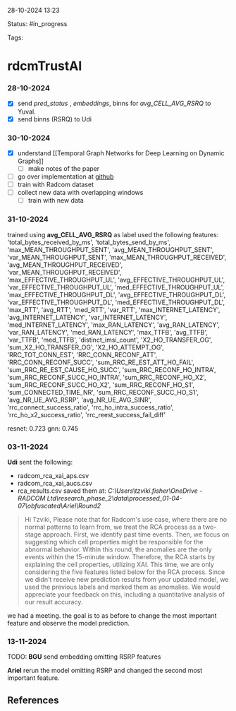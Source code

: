 

28-10-2024 13:23

Status: #in_progress

Tags:

# rdcmTrustAI

### 28-10-2024

- [x] send *pred_status* , *embeddings*, binns  for *avg_CELL_AVG_RSRQ* to Yuval.
- [x] send binns (RSRQ) to Udi

### 30-10-2024

- [x] understand [[Temporal Graph Networks for Deep Learning on Dynamic Graphs]]
	- [ ] make notes of the paper
- [ ] go over implementation at [github](https://github.com/twitter-research/tgn/tree/master)
- [ ] train with  Radcom dataset
- [ ] collect new data with overlapping windows
	- [ ] train with new data

### 31-10-2024

trained using **avg_CELL_AVG_RSRQ** as label
used the following features:
'total_bytes_received_by_ms', 'total_bytes_send_by_ms', 'max_MEAN_THROUGHPUT_SENT', 'avg_MEAN_THROUGHPUT_SENT', 'var_MEAN_THROUGHPUT_SENT', 'max_MEAN_THROUGHPUT_RECEIVED', 'avg_MEAN_THROUGHPUT_RECEIVED', 'var_MEAN_THROUGHPUT_RECEIVED', 'max_EFFECTIVE_THROUGHPUT_UL', 'avg_EFFECTIVE_THROUGHPUT_UL', 'var_EFFECTIVE_THROUGHPUT_UL', 'med_EFFECTIVE_THROUGHPUT_UL', 'max_EFFECTIVE_THROUGHPUT_DL', 'avg_EFFECTIVE_THROUGHPUT_DL', 'var_EFFECTIVE_THROUGHPUT_DL', 'med_EFFECTIVE_THROUGHPUT_DL', 'max_RTT', 'avg_RTT', 'med_RTT', 'var_RTT', 'max_INTERNET_LATENCY', 'avg_INTERNET_LATENCY', 'var_INTERNET_LATENCY', 'med_INTERNET_LATENCY', 'max_RAN_LATENCY', 'avg_RAN_LATENCY', 'var_RAN_LATENCY', 'med_RAN_LATENCY', 'max_TTFB', 'avg_TTFB', 'var_TTFB', 'med_TTFB', 'distinct_imsi_count', 'X2_HO_TRANSFER_OG', 'sum_X2_HO_TRANSFER_OG', 'X2_HO_ATTEMPT_OG', 'RRC_TOT_CONN_EST', 'RRC_CONN_RECONF_ATT', 'RRC_CONN_RECONF_SUCC', 'sum_RRC_RE_EST_ATT_HO_FAIL', 'sum_RRC_RE_EST_CAUSE_HO_SUCC', 'sum_RRC_RECONF_HO_INTRA', 'sum_RRC_RECONF_SUCC_HO_INTRA', 'sum_RRC_RECONF_HO_X2', 'sum_RRC_RECONF_SUCC_HO_X2', 'sum_RRC_RECONF_HO_S1', 'sum_CONNECTED_TIME_NR', 'sum_RRC_RECONF_SUCC_HO_S1', 'avg_NR_UE_AVG_RSRP', 'avg_NR_UE_AVG_SINR', 'rrc_connect_success_ratio', 'rrc_ho_intra_success_ratio', 'rrc_ho_x2_success_ratio', 'rrc_reest_success_fail_diff'

resnet: 0.723
gnn: 0.745

### 03-11-2024

**Udi** sent the following:
- radcom_rca_xai_aps.csv
- radcom_rca_xai_aucs.csv
- rca_results.csv
saved them at:
*C:\Users\tzviki.fisher\OneDrive - RADCOM Ltd\research_phase_2\data\processed_01-04-07\obfuscated\Ariel\Round2*


>Hi Tzviki,
Please note that for Radcom's use case, where there are no normal patterns to learn from, we treat the RCA process as a two-stage approach. First, we identify past time events. Then, we focus on suggesting which cell properties might be responsible for the abnormal behavior. Within this round, the anomalies are the only events within the 15-minute window. Therefore, the RCA starts by explaining the cell properties, utilizing XAI.
This time, we are only considering the five features listed below for the RCA process. Since we didn't receive new prediction results from your updated model, we used the previous labels and marked them as anomalies.
We would appreciate your feedback on this, including a quantitative analysis of our result accuracy.

we had a meeting.
the goal is to as before to change the most important feature and observe the model prediction.

### 13-11-2024

TODO:
**BGU**
send embedding omitting RSRP features

**Ariel**
rerun the model omitting RSRP
and changed the second most important feature.

## References

